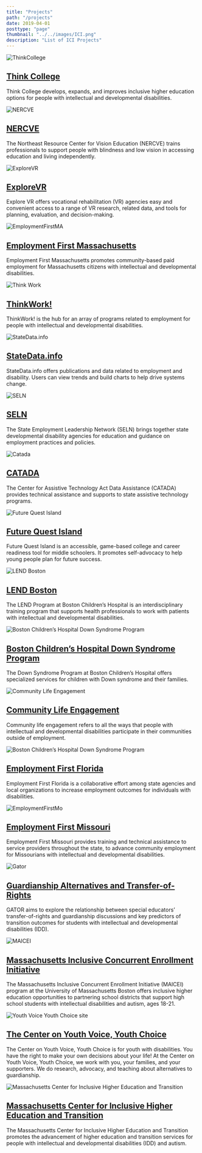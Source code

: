 ```yaml
---
title: "Projects"
path: "/projects"
date: 2019-04-01
posttype: "page"
thumbnail: "../../images/ICI.png"
description: "List of ICI Projects"
---
```


<div class="row">
<div class="col-md-6 mb-4 d-flex align-self-stretch">
<div class="card shadow-sm p-3">
<div class="row">
	<div class="col-md-3">
<div class="card-image">
<img src="../../images/thinkcollege.png" alt = "ThinkCollege" />
</div>
</div>
<div class="col-md-9">
<div class="card-body">
<h2 class="card-title"><a href="/projects/thinkcollege">
Think College</a>
</h2>
<p>Think College develops, expands, and improves inclusive higher education options for people with intellectual and developmental disabilities.</p>
</div>
</div>
</div>
</div>
</div>
<div class="col-md-6 mb-4 d-flex align-self-stretch">
<div class="card shadow-sm p-3">
<div class="row">
	<div class="col-md-3">
<div class="card-image">
<img src="../../images/nercve.png" alt = "NERCVE" />
</div>
</div>
<div class="col-md-9">
<div class="card-body">
<h2 class="card-title"><a href="/projects/nercve">
NERCVE</a>
</h2>
<p>The Northeast Resource Center for Vision Education (NERCVE) trains professionals to support people with blindness and low vision in accessing education and living independently.</p>
</div>
</div>
</div>
</div>
</div>
<div class="col-md-6 mb-4 d-flex align-self-stretch">
<div class="card shadow-sm p-3">
<div class="row">
<div class="col-md-3">
<div class="card-image">
<img src="../../images/EVR-sq-300.png" alt = "ExploreVR" />
</div>
</div>
<div class="col-md-9">
<div class="card-body">
<h2 class="card-title"><a  href="/projects/explorevr">
ExploreVR</a>
</h2>
<p>Explore VR offers vocational rehabilitation (VR) agencies easy and convenient access to a range of VR research, related data, and tools for planning, evaluation, and decision-making.</p>
</div>
</div>
</div>
</div>
</div>
<div class="col-md-6 mb-4 d-flex align-self-stretch">
<div class="card shadow-sm p-3">
<div class="row">
	<div class="col-md-3">
<div class="card-image">
<img src="../../images/employmentfirstma.png" alt = "EmploymentFirstMA" />
</div>
</div>
<div class="col-md-9">
<div class="card-body">
<h2 class="card-title"><a  href="/projects/employmentfirstma">
Employment First Massachusetts</a></h2>
<p>Employment First Massachusetts promotes community-based paid employment for Massachusetts citizens with intellectual and developmental disabilities. </p>
</div>
</div>
</div>
</div>
</div>
<div class="col-md-6 mb-4 d-flex align-self-stretch">
<div class="card shadow-sm p-3">
<div class="row">
	<div class="col-md-3">
<div class="card-image">
<img src ="../../images/thinkwork.png" class ="db" alt = "Think Work" />
</div>
</div>
<div class="col-md-9">
<div class="card-body">
<h2 class="card-title"><a  href="/projects/thinkwork">
ThinkWork!</a>
</h2>
<p>ThinkWork! is the hub for an array of programs related to employment for people with intellectual and developmental disabilities.</p>
</div>
</div>
</div>
</div>
</div>
<div class="col-md-6 mb-4 d-flex align-self-stretch">
<div class="card shadow-sm p-3">
<div class="row">
<div class="col-md-3">
<div class="card-image">
<img src="../../images/statedata.png" alt = "StateData.info" />
</div>
</div>
<div class="col-md-9">
<div class="card-body">
<h2 class="card-title"><a  href="/projects/statedata">
StateData.info</a>
</h2>
<p>StateData.info offers publications and data related to employment and disability. Users can view trends and build charts to help drive systems change.</p>
</div>
</div>
</div>
</div>
</div> 
<div class="col-md-6 mb-4 d-flex align-self-stretch">
<div class="card shadow-sm p-3">
<div class="row">
	<div class="col-md-3">
<div class="card-image">
<img src="../../images/seln.png" alt = "SELN"/>
</div>
</div>
<div class="col-md-9">
<div class="card-body">
<h2 class="card-title"><a  href="/projects/seln">
SELN</a>
</h2>
<p>The State Employment Leadership Network (SELN) brings together state developmental disability agencies for education and guidance on employment practices and policies.</p>
</div>
</div>
</div>
</div>
</div>
<div class="col-md-6 mb-4 d-flex align-self-stretch">
<div class="card shadow-sm p-3">
<div class="row">
	<div class="col-md-3">
<div class="card-image">
<img src="../../images/catada.png" alt = "Catada" />
</div>
</div>
<div class="col-md-9">
<div class="card-body">
<h2 class="card-title"><a href="/projects/catada">CATADA</a>
</h2>
<p>The Center for Assistive Technology Act Data Assistance (CATADA) provides technical assistance and supports to state assistive technology programs.</p>
</div>
</div>
</div>
</div>
</div>
<div class="col-md-6 mb-4 d-flex align-self-stretch">
<div class="card shadow-sm p-3">
<div class="row">
	<div class="col-md-3">
<div class="card-image">
<img src="../../images/fqi.png" alt = "Future Quest Island" />
</div>
</div>
<div class="col-md-9">
<div class="card-body">
<h2 class="card-title"><a  href="/projects/fqi">
Future Quest Island</a>
</h2>
<p>Future Quest Island is an accessible, game-based college and career readiness tool for middle schoolers. It promotes self-advocacy to help young people plan for future success.  </p>
</div>
</div>
</div>
</div>
</div>
<div class="col-md-6 mb-4 d-flex align-self-stretch">
<div class="card shadow-sm p-3">
<div class="row">
	<div class="col-md-3">
<div class="card-image">
<img src="../../images/bch-lend-logo.png" alt = "LEND Boston" />
</div>
</div>
<div class="col-md-9">
<div class="card-body">
<h2 class="card-title"> <a  href="/projects/lend">
LEND Boston</a>
</h2>
<p> The LEND Program at Boston Children’s Hospital is an interdisciplinary training program that supports health professionals to work with patients with intellectual and developmental disabilities. </p>
</div>
</div>
</div>
</div>
</div>
<div class="col-md-6 mb-4 d-flex align-self-stretch">
<div class="card shadow-sm p-3">
<div class="row">
	<div class="col-md-3">
<div class="card-image">
<img src="../../images/bch-ds-logo.png" alt = "Boston Children’s Hospital Down Syndrome Program" />
</div>
</div>
	<div class="col-md-9">
<div class="card-body">
<h2 class="card-title"><a  href="/projects/bchdsp">
Boston Children’s Hospital Down Syndrome Program</a>
</h2>
<p>The Down Syndrome Program at Boston Children’s Hospital offers specialized services for children with Down syndrome and their families. </p>
</div>
</div>
</div>
</div>
</div>
<div class="col-md-6 mb-4 d-flex align-self-stretch">
<div class="card shadow-sm p-3">
<div class="row">
	<div class="col-md-3">
<div class="card-image">
<img src="../../images/CLE-square-logo.png" alt = "Community Life Engagement"/>
</div>
</div>
	<div class="col-md-9">
<div class="card-body">
<h2 class="card-title">
<a href="/projects/cle">
Community Life Engagement</a>
</h2>
<p>Community life engagement refers to all the ways that people with intellectual and developmental disabilities participate in their communities outside of employment.</p>
</div>
</div>
</div>
</div>
</div>
<div class="col-md-6 mb-4 d-flex align-self-stretch">
<div class="card shadow-sm p-3">
<div class="row">
	<div class="col-md-3">
<div class="card-image">
<img src="../../images/empfirstFL-sq-300.png" alt = "Boston Children’s Hospital Down Syndrome Program" />
</div>
</div>
<div class="col-md-9">
<div class="card-body">
<h2 class="card-title">
<a  href="/projects/emp1stfl">Employment First Florida</a>
</h2>
<p>Employment First Florida is a collaborative effort among state agencies and local organizations to increase employment outcomes for individuals with disabilities. </p>
</div>
</div>
</div>
</div>
</div>
<div class="col-md-6 mb-4 d-flex align-self-stretch">
<div class="card shadow-sm p-3">
<div class="row">
	<div class="col-md-3">
<div class="card-image">
<img src="../../images/empfirstMO-sq-300.png" alt = "EmploymentFirstMo" />
</div>
</div>
	<div class="col-md-9">
<div class="card-body">
<h2 class="card-title"><a href="/projects/emp1stmo">
Employment First Missouri</a>
</h2>
<p>Employment First Missouri provides training and technical assistance to service providers throughout the state, to advance community employment for Missourians with intellectual and developmental disabilities.</p>
</div>
</div>
</div>
</div>
</div>
</div>
<div class="row">
<div class="col-md-6 mb-4 d-flex align-self-stretch">
	<div class="card shadow-sm p-3">
	<div class="row">
		<div class="col-md-3">
	<div class="card-image">
	<img src="../../images/gator_thumbnail.png" alt = "Gator" />
	</div>
	</div>
	<div class="col-md-9">
	<div class="card-body">
	<h2 class="card-title"><a href="/projects/gator">
	Guardianship Alternatives and Transfer-of-Rights</a>
	</h2>
	<p>GATOR aims to explore the relationship between special educators’ transfer-of-rights and guardianship discussions and key predictors of transition outcomes for students with intellectual and developmental disabilities (IDD). </p>
	</div>
	</div>
	</div>
	</div>
	</div>
	<div class="col-md-6 mb-4 d-flex align-self-stretch">
	<div class="card shadow-sm p-3">
	<div class="row">
	<div class="col-md-3">
	<div class="card-image">
	<img src="/images/maicie/MAICEI-Logo.jpg" alt = "MAICEI" />
	</div>
	</div>
	<div class="col-md-9">
	<div class="card-body">
	<h2 class="card-title"><a href="/projects/maicei">
	Massachusetts Inclusive Concurrent Enrollment Initiative</a>
	</h2>
	<p>The Massachusetts Inclusive Concurrent Enrollment Initiative (MAICEI) program at the University of Massachusetts Boston offers inclusive higher education opportunities to partnering school districts that support high school students with intellectual disabilities and autism, ages 18-21. </p>
	</div>
	</div>
	</div>
	</div>
	</div>
	</div>
	<div class="row">
		<div class="col-md-6 mb-4 d-flex align-self-stretch">
			<div class="card shadow-sm p-3">
			<div class="row">
				<div class="col-md-3">
			<div class="card-image">
			<img src="../../images/project_logos/CIVIC_square_web.png" alt = "Youth Voice Youth Choice site" />
			</div>
			</div>
			<div class="col-md-9">
			<div class="card-body">
			<h2 class="card-title"><a href="/projects/youthvoice">
			The Center on Youth Voice, Youth Choice</a>
			</h2>
			<p>The Center on Youth Voice, Youth Choice is for youth with disabilities. You have the right to make your own decisions about your life!  At the Center on Youth Voice, Youth Choice, we work with you, your families, and your supporters. We do research, advocacy, and teaching about alternatives to guardianship.</p>
			</div>
			</div>
			</div>
			</div>
			</div>
			<div class="col-md-6 mb-4 d-flex align-self-stretch">
				<div class="card shadow-sm p-3">
				<div class="row">
					<div class="col-md-3">
				<div class="card-image">
				<img src="../../images/ici-150w.png" alt = "Massachusetts Center for Inclusive Higher Education and Transition  " />
				</div>
				</div>
				<div class="col-md-9">
				<div class="card-body">
				<h2 class="card-title"><a href="/projects/michet">
				Massachusetts Center for Inclusive Higher Education and Transition  </a>
				</h2>
				<p>The Massachusetts Center for Inclusive Higher Education and Transition promotes the advancement of higher education and transition services for people with intellectual and developmental disabilities (IDD) and autism.</p>
				</div>
				</div>
				</div>
				</div>
				</div>
			</div>
			
		
		

